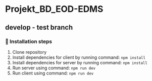 # Projekt_BD_EOD-EDMS

## develop - test branch

### :rocket: Installation steps

1. Clone repository
2. Install dependencies for client by running command:
   `npm install`
3. Install dependencies for server by running command:
   `npm install`
4. Run server using command:
   `npm run dev`
5. Run client using command:
   `npm run dev`
